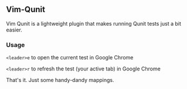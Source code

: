## Vim-Qunit


Vim Qunit is a lightweight plugin that makes running Qunit tests just a bit easier.

### Usage

`<leader>e` to open the current test in Google Chrome

`<leader>r` to refresh the test (your active tab) in Google Chrome

That's it. Just some handy-dandy mappings.
